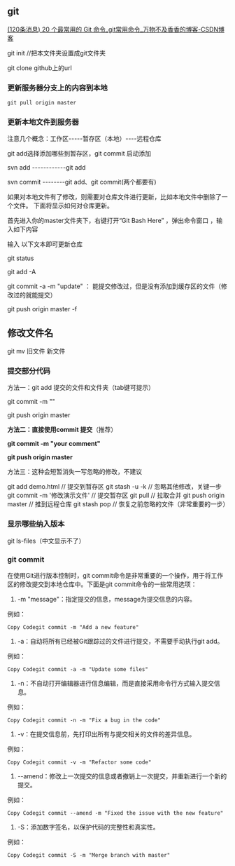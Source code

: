 ## git 

[(120条消息) 20 个最常用的 Git 命令_git常用命令_万物不及香香的博客-CSDN博客](https://blog.csdn.net/qq_53113396/article/details/124983800?utm_medium=distribute.pc_relevant.none-task-blog-2~default~baidujs_baidulandingword~default-1-124983800-blog-45847439.235^v36^pc_relevant_anti_vip_base&spm=1001.2101.3001.4242.2&utm_relevant_index=4)

git init //把本文件夹设置成git文件夹

git clone github上的url

### 更新服务器分支上的内容到本地

```python
git pull origin master
```

### 更新本地文件到服务器

注意几个概念：工作区-----暂存区（本地）----远程仓库

git add选择添加哪些到暂存区，git commit 启动添加

svn add ------------git add

svn commit --------git add、git commit(两个都要有)



如果对本地文件有了修改，则需要对仓库文件进行更新，比如本地文件中删除了一个文件。 下面将显示如何对仓库更新。

首先进入你的master文件夹下，右键打开“Git Bash Here” ，弹出命令窗口 ，输入如下内容

输入 以下文本即可更新仓库

git status

git add -A

git commit -a -m "update" ： 能提交修改过，但是没有添加到缓存区的文件（修改过的就能提交）

git push origin master -f

## 修改文件名

git mv 旧文件 新文件



### 提交部分代码

方法一：git add 提交的文件和文件夹（tab键可提示）

git commit -m ""

git push origin master

**方法二：直接使用commit 提交**（推荐）

**git commit  <file>  -m "your comment"**

**git push origin master**

方法三：这种会短暂消失一写忽略的修改，不建议

git add demo.html // 提交到暂存区
git stash -u -k  // 忽略其他修改，关键一步
git commit -m '修改演示文件' // 提交暂存区
git pull // 拉取合并
git push origin master // 推到远程仓库
git stash pop // 恢复之前忽略的文件（非常重要的一步）



### 显示哪些纳入版本

git ls-files（中文显示不了）



### git commit

在使用Git进行版本控制时，git commit命令是非常重要的一个操作，用于将工作区的修改提交到本地仓库中。下面是git commit命令的一些常用选项：

1. -m "message"：指定提交的信息，message为提交信息的内容。

例如：

```
Copy Codegit commit -m "Add a new feature"
```

1. -a：自动将所有已经被Git跟踪过的文件进行提交，不需要手动执行git add。

例如：

```
Copy Codegit commit -a -m "Update some files"
```

1. -n：不自动打开编辑器进行信息编辑，而是直接采用命令行方式输入提交信息。

例如：

```
Copy Codegit commit -n -m "Fix a bug in the code"
```

1. -v：在提交信息前，先打印出所有与提交相关的文件的差异信息。

例如：

```
Copy Codegit commit -v -m "Refactor some code"
```

1. --amend：修改上一次提交的信息或者撤销上一次提交，并重新进行一个新的提交。

例如：

```
Copy Codegit commit --amend -m "Fixed the issue with the new feature"
```

1. -S：添加数字签名，以保护代码的完整性和真实性。

例如：

```
Copy Codegit commit -S -m "Merge branch with master"
```





